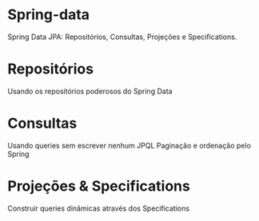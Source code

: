 # Spring-data
  Spring Data JPA: Repositórios, Consultas, Projeções e Specifications.

# Repositórios
  Usando os repositórios poderosos do Spring Data
  
# Consultas
  Usando queries sem escrever nenhum JPQL
  Paginação e ordenação pelo Spring
  
# Projeções & Specifications
  Construir queries dinâmicas através dos Specifications
